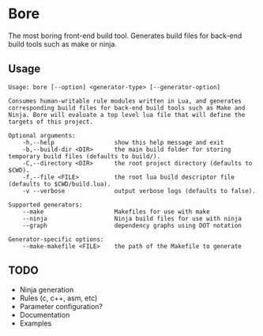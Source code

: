 # Bore
The most boring front-end build tool. Generates build files for back-end build
tools such as make or ninja.

## Usage
```
Usage: bore [--option] <generator-type> [--generator-option]

Consumes human-writable rule modules written in Lua, and generates corresponding build files for back-end build tools such as Make and Ninja. Bore will evaluate a top level lua file that will define the targets of this project.

Optional arguments:
    -h,--help                 show this help message and exit
    -b,--build-dir <DIR>      the main build folder for storing temporary build files (defaults to build/).
    -C,--directory <DIR>      the root project directory (defaults to $CWD).
    -f,--file <FILE>          the root lua build descriptor file (defaults to $CWD/build.lua).
    -v --verbose              output verbose logs (defaults to false).

Supported generators:
    --make                    Makefiles for use with make
    --ninja                   Ninja build files for use with ninja
    --graph                   dependency graphs using DOT notation

Generator-specific options:
    --make-makefile <FILE>    the path of the Makefile to generate

```

## TODO
 * Ninja generation
 * Rules (c, c++, asm, etc)
 * Parameter configuration?
 * Documentation
 * Examples

